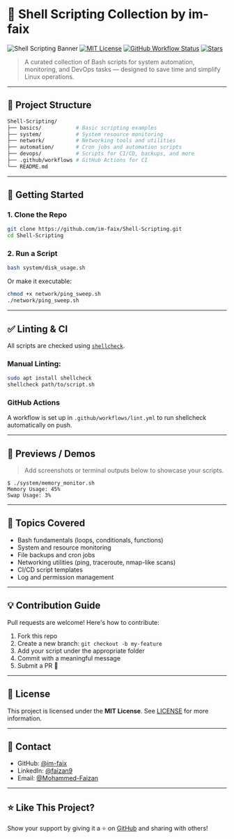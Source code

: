 # 🐚 Shell Scripting Collection by im-faix

![Shell Scripting Banner](https://img.shields.io/badge/Shell%20Scripting-Bash-blue?style=for-the-badge&logo=gnubash)
[![MIT License](https://img.shields.io/github/license/im-faix/Shell-Scripting?style=flat-square)](LICENSE)
[![GitHub Workflow Status](https://img.shields.io/github/actions/workflow/status/im-faix/Shell-Scripting/lint.yml?style=flat-square)](https://github.com/im-faix/Shell-Scripting/actions)
[![Stars](https://img.shields.io/github/stars/im-faix/Shell-Scripting?style=flat-square)](https://github.com/im-faix/Shell-Scripting/stargazers)

> A curated collection of Bash scripts for system automation, monitoring, and DevOps tasks — designed to save time and simplify Linux operations.

---

## 📁 Project Structure

```bash
Shell-Scripting/
├── basics/           # Basic scripting examples
├── system/           # System resource monitoring
├── network/          # Networking tools and utilities
├── automation/       # Cron jobs and automation scripts
├── devops/           # Scripts for CI/CD, backups, and more
├── .github/workflows # GitHub Actions for CI
└── README.md
```

---



## 🚀 Getting Started

### 1. Clone the Repo

```bash
git clone https://github.com/im-faix/Shell-Scripting.git
cd Shell-Scripting
```

### 2. Run a Script

```bash
bash system/disk_usage.sh
```

Or make it executable:

```bash
chmod +x network/ping_sweep.sh
./network/ping_sweep.sh
```

---

## ✅ Linting & CI

All scripts are checked using [`shellcheck`](https://github.com/koalaman/shellcheck).

### Manual Linting:

```bash
sudo apt install shellcheck
shellcheck path/to/script.sh
```

### GitHub Actions

A workflow is set up in `.github/workflows/lint.yml` to run shellcheck automatically on push.

---

## 📸 Previews / Demos

> Add screenshots or terminal outputs below to showcase your scripts.

```
$ ./system/memory_monitor.sh
Memory Usage: 45%
Swap Usage: 3%
```

---

## 🧠 Topics Covered

- Bash fundamentals (loops, conditionals, functions)
- System and resource monitoring
- File backups and cron jobs
- Networking utilities (ping, traceroute, nmap-like scans)
- CI/CD script templates
- Log and permission management

---

## 💡 Contribution Guide

Pull requests are welcome! Here's how to contribute:

1. Fork this repo
2. Create a new branch: `git checkout -b my-feature`
3. Add your script under the appropriate folder
4. Commit with a meaningful message
5. Submit a PR 🚀

---

## 📄 License

This project is licensed under the **MIT License**. See [LICENSE](LICENSE) for more information.

---

## 🙋 Contact

- GitHub: [@im-faix](https://github.com/im-faix)
- LinkedIn: [@faizan9](https://www.linkedin.com/in/faizan9/)
- Email: [@Mohammed-Faizan](mohammedfaizanhere@gmail.com)

---

## ⭐ Like This Project?

Show your support by giving it a ⭐ on [GitHub](https://github.com/im-faix/Shell-Scripting) and sharing with others!


